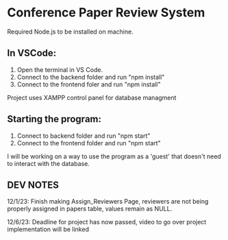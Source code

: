 # Conference Paper Review System

Required Node.js to be installed on machine.

## In VSCode:

1. Open the terminal in VS Code.
2. Connect to the backend folder and run "npm install"
3. Connect to the frontend foler and run "npm install"

Project uses XAMPP control panel for database managment

## Starting the program:

1. Connect to backend folder and run "npm start"
2. Connect to the frontend folder and run "npm start"

I will be working on a way to use the program as a 'guest' that doesn't need to interact with the database.

## DEV NOTES

12/1/23:
Finish making Assign_Reviewers Page, reviewers are not being properly assigned in papers table, values remain as NULL.

12/6/23:
Deadline for project has now passed, video to go over project implementation will be linked
